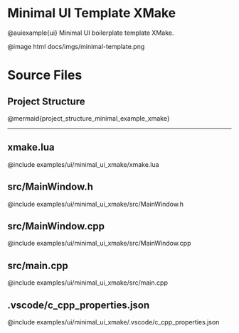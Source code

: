 # Minimal UI Template XMake

@auiexample{ui}
Minimal UI boilerplate template XMake.

@image html docs/imgs/minimal-template.png

# Source Files
## Project Structure

@mermaid{project_structure_minimal_example_xmake}

---

## xmake.lua
@include examples/ui/minimal_ui_xmake/xmake.lua

## src/MainWindow.h
@include examples/ui/minimal_ui_xmake/src/MainWindow.h

## src/MainWindow.cpp
@include examples/ui/minimal_ui_xmake/src/MainWindow.cpp

## src/main.cpp
@include examples/ui/minimal_ui_xmake/src/main.cpp

## .vscode/c_cpp_properties.json
@include examples/ui/minimal_ui_xmake/.vscode/c_cpp_properties.json

